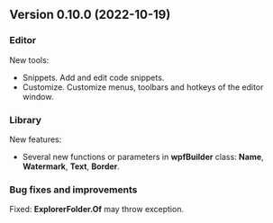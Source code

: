 ## Version 0.10.0 (2022-10-19)

### Editor
New tools:
- Snippets. Add and edit code snippets.
- Customize. Customize menus, toolbars and hotkeys of the editor window.


### Library
New features:
- Several new functions or parameters in **wpfBuilder** class: **Name**, **Watermark**, **Text**, **Border**.


### Bug fixes and improvements
Fixed: **ExplorerFolder.Of** may throw exception.
